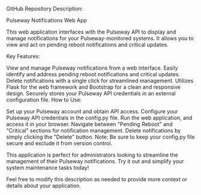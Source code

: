 GitHub Repository Description:

Pulseway Notifications Web App

This web application interfaces with the Pulseway API to display and manage notifications for your Pulseway-monitored systems. It allows you to view and act on pending reboot notifications and critical updates.

Key Features:

View and manage Pulseway notifications from a web interface.
Easily identify and address pending reboot notifications and critical updates.
Delete notifications with a single click for streamlined management.
Utilizes Flask for the web framework and Bootstrap for a clean and responsive design.
Securely stores your Pulseway API credentials in an external configuration file.
How to Use:

Set up your Pulseway account and obtain API access.
Configure your Pulseway API credentials in the config.py file.
Run the web application, and access it in your browser.
Navigate between "Pending Reboot" and "Critical" sections for notification management.
Delete notifications by simply clicking the "Delete" button.
Note: Be sure to keep your config.py file secure and exclude it from version control.

This application is perfect for administrators looking to streamline the management of their Pulseway notifications. Try it out and simplify your system maintenance tasks today!

Feel free to modify this description as needed to provide more context or details about your application.

